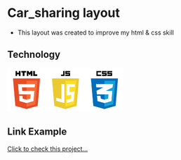 # Car_sharing layout

* This layout was created to improve my html & css skill

## Technology
<img src="images/jsTech.png" height="100">

## Link Example

[Click to check this project...](https://kenseikun.github.io/Car_sharing/)
